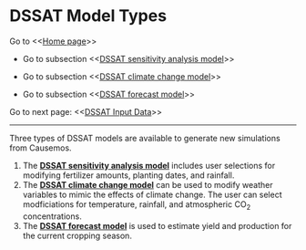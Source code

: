 # DSSAT Model Types #

Go to <<[Home page](index.md)>>

- Go to subsection <<[DSSAT sensitivity analysis model](Model_sensitivity.md)>>

- Go to subsection <<[DSSAT climate change model](Model_climate_change.md)>>

- Go to subsection <<[DSSAT forecast model](Model_Forecast)>>

Go to next page: <<[DSSAT Input Data](Input_data.md)>>


---
Three types of DSSAT models are available to generate new simulations from Causemos. 
1.	The [**DSSAT sensitivity analysis model**](Model_sensitivity.md) includes user selections for modifying fertilizer amounts, planting dates, and rainfall. 
2.	The [**DSSAT climate change model**](Model_climate_change.md) can be used to modify weather variables to mimic the effects of climate change. The user can select modficiations for temperature, rainfall, and atmospheric CO<sub>2</sub> concentrations.
3.	The [**DSSAT forecast model**](Model_Forecast) is used to estimate yield and production for the current cropping season.



